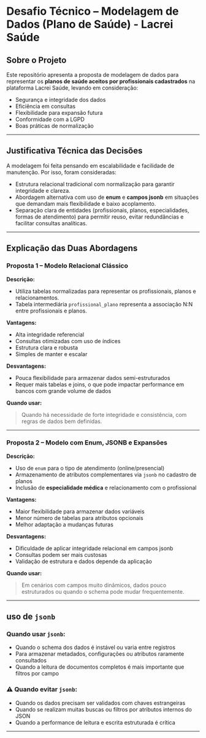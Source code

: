 # Desafio Técnico – Modelagem de Dados (Plano de Saúde) - Lacrei Saúde

## Sobre o Projeto

Este repositório apresenta a proposta de modelagem de dados para representar os **planos de saúde aceitos por profissionais cadastrados** na plataforma Lacrei Saúde, levando em consideração:

- Segurança e integridade dos dados
- Eficiência em consultas
- Flexibilidade para expansão futura
- Conformidade com a LGPD
- Boas práticas de normalização

---

## Justificativa Técnica das Decisões

A modelagem foi feita pensando em escalabilidade e facilidade de manutenção. Por isso, foram consideradas:

- Estrutura relacional tradicional com normalização para garantir integridade e clareza.
- Abordagem alternativa com uso de **enum** e **campos jsonb** em situações que demandam mais flexibilidade e baixo acoplamento.
- Separação clara de entidades (profissionais, planos, especialidades, formas de atendimento) para permitir reuso, evitar redundâncias e facilitar consultas analíticas.

---

## Explicação das Duas Abordagens

###  Proposta 1 – Modelo Relacional Clássico

**Descrição:**
- Utiliza tabelas normalizadas para representar os profissionais, planos e relacionamentos.
- Tabela intermediária `profissional_plano` representa a associação N:N entre profissionais e planos.

**Vantagens:**
- Alta integridade referencial
- Consultas otimizadas com uso de índices
- Estrutura clara e robusta
- Simples de manter e escalar

**Desvantagens:**
- Pouca flexibilidade para armazenar dados semi-estruturados
- Requer mais tabelas e joins, o que pode impactar performance em bancos com grande volume de dados

**Quando usar:**
> Quando há necessidade de forte integridade e consistência, com regras de dados bem definidas.

---

### Proposta 2 – Modelo com Enum, JSONB e Expansões

**Descrição:**
- Uso de `enum` para o tipo de atendimento (online/presencial)
- Armazenamento de atributos complementares via `jsonb` no cadastro de planos
- Inclusão de **especialidade médica** e relacionamento com o profissional

**Vantagens:**
- Maior flexibilidade para armazenar dados variáveis
- Menor número de tabelas para atributos opcionais
- Melhor adaptação a mudanças futuras

**Desvantagens:**
- Dificuldade de aplicar integridade relacional em campos jsonb
- Consultas podem ser mais custosas
- Validação de estrutura e dados depende da aplicação

**Quando usar:**
> Em cenários com campos muito dinâmicos, dados pouco estruturados ou quando o schema pode mudar frequentemente.

---

## uso de `jsonb`

### Quando usar `jsonb`:

- Quando o schema dos dados é instável ou varia entre registros
- Para armazenar metadados, configurações ou atributos raramente consultados
- Quando a leitura de documentos completos é mais importante que filtros por campo

### ⚠️ Quando evitar `jsonb`:

- Quando os dados precisam ser validados com chaves estrangeiras
- Quando se realizam muitas buscas ou filtros por atributos internos do JSON
- Quando a performance de leitura e escrita estruturada é crítica

---



